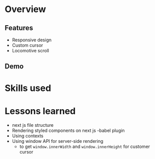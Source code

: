 # Overview

## Features

- Responsive design
- Custom cursor
- Locomotive scroll

## Demo

# Skills used

# Lessons learned

- next js file structure
- Rendering styled components on next js
  -babel plugin
- Using contexts
- Using window API for server-side rendering
  - to get `window.innerWidth` and `window.innerHeight` for customer cursor
